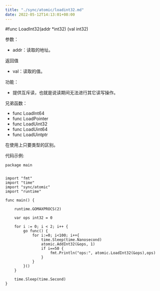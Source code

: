 ```yaml
---
title: "./sync/atomic/loadint32.md"
date: 2022-05-12T14:13:01+08:00
---
```

#func LoadInt32(addr *int32) (val int32)

参数：

-	addr：读取的地址。

返回值

-	val：读取的值。

功能：

-	提供互斥读，也就是说读期间无法进行其它读写操作。

兄弟函数：

-	func LoadInt64
-	func LoadPointer
-	func LoadUint32
-	func LoadUint64
-	func LoadUintptr

在使用上只要类型的区别。

代码示例:


	package main


	import "fmt"
	import "time"
	import "sync/atomic"
	import "runtime"

	func main() {

    	runtime.GOMAXPROCS(2)

    	var ops int32 = 0

    	for i := 0; i < 2; i++ {
        	go func() {
            	for i:=0; i<100; i++{
                	time.Sleep(time.Nanosecond)
                	atomic.AddInt32(&ops, 1)
                	if i==50 {
                   		fmt.Println("ops:", atomic.LoadInt32(&ops),ops)
                	}
            	}
        	}()
    	}

    	time.Sleep(time.Second)
	}

